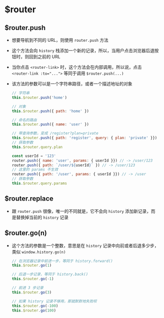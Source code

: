 # $router

## $router.push

  - 想要导航到不同的 URL，则使用 `router.push` 方法

  - 这个方法会向 `history` 栈添加一个新的记录，所以，当用户点击浏览器后退按钮时，则回到之前的 URL

  - 当你点击 `<router-link>` 时，这个方法会在内部调用，所以说，点击 `<router-link :to="...">` 等同于调用 `$router.push(...)`

  - 该方法的参数可以是一个字符串路径，或者一个描述地址的对象

    ```javascript
    // 字符串
    this.$router.push('home')

    // 对象
    this.$router.push({ path: 'home' })

    // 命名的路由
    this.$router.push({ name: 'user' })

    // 带查询参数，变成 /register?plan=private
    this.$router.push({ path: 'register', query: { plan: 'private' }})
    // 获取参数
    this.$router.query.plan

    const userId = '123'
    router.push({ name: 'user', params: { userId }}) // -> /user/123
    router.push({ path: `/user/${userId}` }) // -> /user/123
    // 这里的 params 不生效
    router.push({ path: '/user', params: { userId }}) // -> /user
    // 获取参数
    this.$router.query.params
    ```

## $router.replace

  - 跟 `router.push` 很像，唯一的不同就是，它不会向 `history` 添加新记录，而是替换掉当前的 `history` 记录

## $router.go(n)

  - 这个方法的参数是一个整数，意思是在 `history` 记录中向前或者后退多少步，类似 `window.history.go(n)`

    ```javascript
    // 在浏览器记录中前进一步，等同于 history.forward()
    this.$router.go(1)

    // 后退一步记录，等同于 history.back()
    this.$router.go(-1)

    // 前进 3 步记录
    this.$router.go(3)

    // 如果 history 记录不够用，那就默默地失败呗
    this.$router.go(-100)
    this.$router.go(100)
    ```
